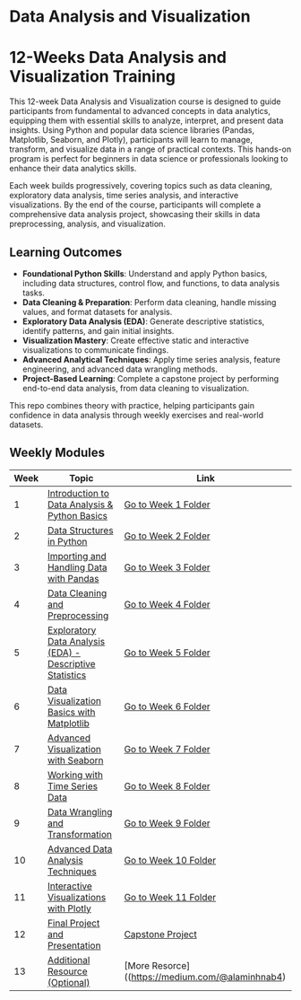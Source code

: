 # Data Analysis and Visualization

# 12-Weeks Data Analysis and Visualization Training

This 12-week Data Analysis and Visualization course is designed to guide participants from fundamental to advanced concepts in data analytics, equipping them with essential skills to analyze, interpret, and present data insights. Using Python and popular data science libraries (Pandas, Matplotlib, Seaborn, and Plotly), participants will learn to manage, transform, and visualize data in a range of practical contexts. This hands-on program is perfect for beginners in data science or professionals looking to enhance their data analytics skills.

Each week builds progressively, covering topics such as data cleaning, exploratory data analysis, time series analysis, and interactive visualizations. By the end of the course, participants will complete a comprehensive data analysis project, showcasing their skills in data preprocessing, analysis, and visualization.

## Learning Outcomes

- **Foundational Python Skills**: Understand and apply Python basics, including data structures, control flow, and functions, to data analysis tasks.
- **Data Cleaning & Preparation**: Perform data cleaning, handle missing values, and format datasets for analysis.
- **Exploratory Data Analysis (EDA)**: Generate descriptive statistics, identify patterns, and gain initial insights.
- **Visualization Mastery**: Create effective static and interactive visualizations to communicate findings.
- **Advanced Analytical Techniques**: Apply time series analysis, feature engineering, and advanced data wrangling methods.
- **Project-Based Learning**: Complete a capstone project by performing end-to-end data analysis, from data cleaning to visualization.

This repo combines theory with practice, helping participants gain confidence in data analysis through weekly exercises and real-world datasets.


## Weekly Modules

| Week | Topic                                                                                         | Link                                           |
|------|-----------------------------------------------------------------------------------------------|------------------------------------------------|
| 1    | [Introduction to Data Analysis & Python Basics](./Week_01/week_1.ipynb)                                    | [Go to Week 1 Folder](./Week_01/week_1.ipynb)               |
| 2    | [Data Structures in Python](./Week_02/Week_2.ipynb)                                                        | [Go to Week 2 Folder](./Week_02/week_2.ipynb)               |
| 3    | [Importing and Handling Data with Pandas](./Week_3/week_03.ipynb)                                          | [Go to Week 3 Folder](./Week_03/week_3.ipynb)               |
| 4    | [Data Cleaning and Preprocessing](./Week_04/week_4.ipynb)                                                  | [Go to Week 4 Folder](./Week_04/week_4.ipynb)               |
| 5    | [Exploratory Data Analysis (EDA) - Descriptive Statistics](./Week_05/week_5.ipynb)                         | [Go to Week 5 Folder](./Week_05/week_5.ipynb)               |
| 6    | [Data Visualization Basics with Matplotlib](./Week_06/week_6.ipynb)                                        | [Go to Week 6 Folder](./Week_06/week_6.ipynb)               |
| 7    | [Advanced Visualization with Seaborn](./Week_07)                                              | [Go to Week 7 Folder](./Week_07)               |
| 8    | [Working with Time Series Data](./Week_08)                                                    | [Go to Week 8 Folder](./Week_08)               |
| 9    | [Data Wrangling and Transformation](./Week_09)                                                | [Go to Week 9 Folder](./Week_09)               |
| 10   | [Advanced Data Analysis Techniques](./Week_10)                                                | [Go to Week 10 Folder](./Week_10)              |
| 11   | [Interactive Visualizations with Plotly](./Week_11)                                           | [Go to Week 11 Folder](./Week_11)              |
| 12   | [Final Project and Presentation](./Week_12/Capstone_Project_1.ipynb)                                                   | [Capstone Project](./Week_12/Capstone_Project_1.ipynb)          |
| 13   | [Additional Resource (Optional)](https://medium.com/@alaminhnab4)                                                   | [More Resorce]((https://medium.com/@alaminhnab4)         |
